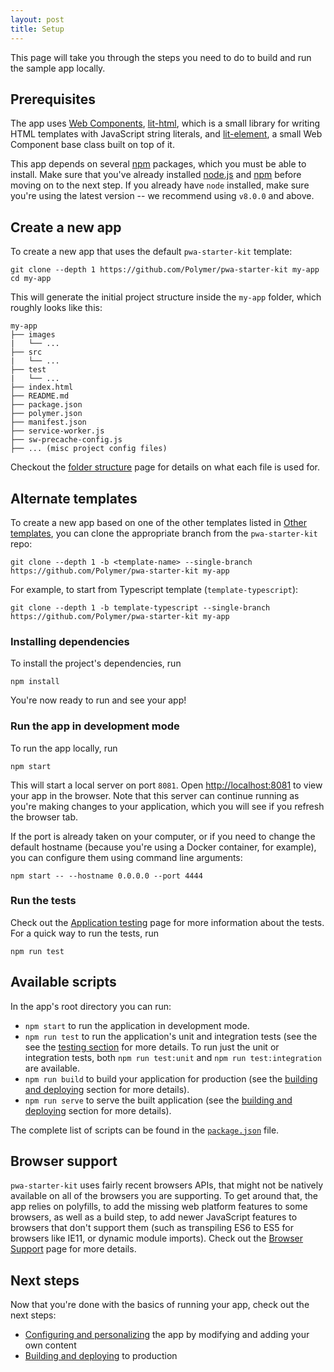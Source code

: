 ```yaml
---
layout: post
title: Setup
---
```

This page will take you through the steps you need to do to build and run the sample app locally.

## Prerequisites
The app uses [Web Components](https://www.webcomponents.org/introduction), [lit-html](https://github.com/Polymer/lit-html), which is a small library for writing HTML templates with JavaScript string literals, and [lit-element](https://github.com/Polymer/lit-element), a small Web Component base class built on top of it.

This app depends on several [npm](https://www.npmjs.com/) packages, which you must be able to install. Make sure that you've already installed [node.js](https://nodejs.org/en/) and [npm](https://www.npmjs.com/) before moving on to the next step. If you already have `node` installed, make sure you're using the latest version -- we recommend using `v8.0.0` and above.

## Create a new app

To create a new app that uses the default `pwa-starter-kit` template:
```
git clone --depth 1 https://github.com/Polymer/pwa-starter-kit my-app
cd my-app
```

This will generate the initial project structure inside the `my-app` folder, which roughly looks like this:
```
my-app
├── images
|   └── ...
├── src
|   └── ...
├── test
|   └── ...
├── index.html
├── README.md
├── package.json
├── polymer.json
├── manifest.json
├── service-worker.js
├── sw-precache-config.js
├── ... (misc project config files)
```
Checkout the [folder structure]({{site.baseurl}}/configuring-and-personalizing#folder-structure) page for details on what each file is used for.


## Alternate templates

To create a new app based on one of the other templates listed in [Other templates]({{site.baseurl}}/overview#other-templates), you can clone the appropriate branch from the `pwa-starter-kit` repo:

```
git clone --depth 1 -b <template-name> --single-branch https://github.com/Polymer/pwa-starter-kit my-app
```

For example, to start from Typescript template (`template-typescript`):

```
git clone --depth 1 -b template-typescript --single-branch https://github.com/Polymer/pwa-starter-kit my-app
```

### Installing dependencies
To install the project's dependencies, run
```
npm install
```

You're now ready to run and see your app!

### Run the app in development mode
To run the app locally, run
```
npm start
```

This will start a local server on port `8081`. Open [http://localhost:8081](http://localhost:8081) to view your app in the browser. Note that this server can continue running as you're making changes to your application, which you will see if you refresh the browser tab.

If the port is already taken on your computer, or if you need to change the default hostname (because you're using a Docker container, for example), you can configure them using command line arguments:
```
npm start -- --hostname 0.0.0.0 --port 4444
```

### Run the tests
Check out the [Application testing]({{site.baseurl}}/application-testing) page for more information about the tests. For a quick way to run the tests, run
```
npm run test
```

## Available scripts
In the app's root directory you can run:
- `npm start` to run the application in development mode.
- `npm run test` to run the application's unit and integration tests (see the see the [testing section]({{site.baseurl}}/application-testing) for more details. To run just the unit or integration tests, both `npm run test:unit` and `npm run test:integration` are available.
- `npm run build` to build your application for production (see the [building and deploying]({{site.baseurl}}/building-and-deploying) section for more details).
- `npm run serve` to serve the built application (see the [building and deploying]({{site.baseurl}}/building-and-deploying) section for more details).

The complete list of scripts can be found in the [`package.json`](https://github.com/Polymer/pwa-starter-kit/blob/master/package.json#L10) file.

## Browser support
`pwa-starter-kit` uses fairly recent browsers APIs, that might not be natively available on all of the browsers you are supporting. To get around that, the app relies on polyfills, to add the missing web platform features to some browsers, as well as a build step, to add newer JavaScript features to browsers that don't support them (such as transpiling ES6 to ES5 for browsers like IE11, or dynamic module imports). Check out the [Browser Support]({{site.baseurl}}/browser-support) page for more details.

## Next steps
Now that you're done with the basics of running your app, check out the next steps:
- [Configuring and personalizing]({{site.baseurl}}/configuring-and-personalizing) the app by modifying and adding your own content
- [Building and deploying]({{site.baseurl}}/building-and-deploying) to production
